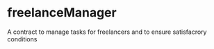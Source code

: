 # freelanceManager
A contract to manage tasks for freelancers and to ensure satisfacrory conditions
